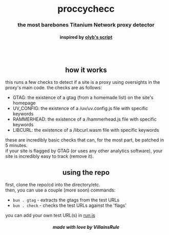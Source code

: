 <div align="center">

# proccychecc
### the most barebones Titanium Network proxy detector
#### inspired by [olyb's script](https://gist.github.com/BinBashBanana/a1fd7345e2d86e69d5a532f16cbdbdaa)

</div>

<br><br>

<h2 align="center">how it works</h2>

this runs a few checks to detect if a site is a proxy using oversights in the proxy's main code. the checks are as follows:

- GTAG: the existence of a gtag (from a homemade list) on the site's homepage
- UV_CONFIG: the existence of a /uv/uv.config.js file with specific keywords
- RAMMERHEAD: the existence of a /hammerhead.js file with specific keywords
- LIBCURL: the existence of a /libcurl.wasm file with specific keywords

these are incredibly basic checks that can, for the most part, be patched in 5 minutes.<br>
if your site is flagged by GTAG (or uses any other analytics software), your site is incredibly easy to track (remove it).

<h2 align="center">using the repo</h2>

first, clone the repo/cd into the directory/etc.<br>
then, you can use a couple (more soon) commands:

- `bun . gtag` - extracts the gtags from the test URLs
- `bun . check` - checks the test URLs against the 'flags'

you can add your own test URL(s) in [run.js](./src/run.js)

<h5 align="center">made with love by VillainsRule</h5>